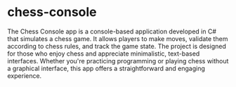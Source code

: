 # chess-console

The Chess Console app is a console-based application developed in C# that simulates a chess game. It allows players to make moves, validate them according to chess rules, and track the game state. The project is designed for those who enjoy chess and appreciate minimalistic, text-based interfaces. Whether you're practicing programming or playing chess without a graphical interface, this app offers a straightforward and engaging experience.
